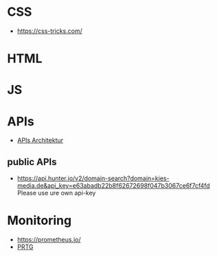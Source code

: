 # CSS
* https://css-tricks.com/

# HTML

# JS


# APIs
* [APIs Architektur](https://www.youtube.com/watch?v=1REgyrRowNw)

## public APIs
* https://api.hunter.io/v2/domain-search?domain=kies-media.de&api_key=e63abadb22b8f62672698f047b3067ce6f7cf4fd  Please use ure own api-key


# Monitoring
* https://prometheus.io/
* [PRTG](https://www.paessler.com/)
